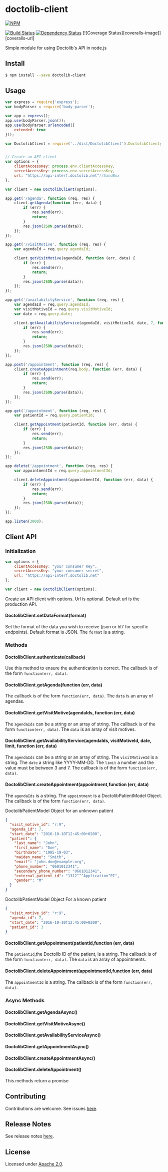# doctolib-client

[![NPM][npm-image]][npm-url]

[![Build Status][travis-image]][travis-url]
[![Dependency Status][daviddm-image]][daviddm-url]
[![Coverage Status][coveralls-image]][coveralls-url]

Simple module for using Doctolib's API in node.js

## Install

```sh
$ npm install --save doctolib-client
```


## Usage

```js
var express = require('express');
var bodyParser = require('body-parser');

var app = express();
app.use(bodyParser.json());
app.use(bodyParser.urlencoded({
    extended: true
}));

var DoctolibClient = require('../dist/DoctolibClient').DoctolibClient;


// Create an API client
var options = {
    clientAccessKey: process.env.clientAccessKey,
    secretAccessKey: process.env.secretAccessKey,
    url: "https://api-interf.doctolib.net"//SandBox
};

var client = new DoctolibClient(options);

app.get('/agenda', function (req, res) {
    client.getAgenda(function (err, data) {
        if (err) {
            res.send(err);
            return;
        }
        res.json(JSON.parse(data));
    });
});

app.get('/visitMotive', function (req, res) {
    var agendaId = req.query.agendaId;

    client.getVisitMotive(agendaId, function (err, data) {
        if (err) {
            res.send(err);
            return;
        }
        res.json(JSON.parse(data));
    });
});

app.get('/availabilityService', function (req, res) {
    var agendaId = req.query.agendaId;
    var visitMotiveId = req.query.visitMotiveId;
    var date = req.query.date;

    client.getAvailabilityService(agendaId, visitMotiveId, date, 7, function (err, data) {
        if (err) {
            res.send(err);
            return;
        }
        res.json(JSON.parse(data));
    });
});

app.post('/appointment', function (req, res) {
    client.createAppointment(req.body, function (err, data) {
        if (err) {
            res.send(err);
            return;
        }
        res.json(JSON.parse(data));
    });
});

app.get('/appointment', function (req, res) {
    var patientId = req.query.patientId;

    client.getAppointment(patientId, function (err, data) {
        if (err) {
            res.send(err);
            return;
        }
        res.json(JSON.parse(data));
    });
});

app.delete('/appointment', function (req, res) {
    var appointmentId = req.query.appointmentId;

    client.deleteAppointment(appointmentId, function (err, data) {
        if (err) {
            res.send(err);
            return;
        }
        res.json(JSON.parse(data));
    });
});

app.listen(3000);
```

## Client API

### Initialization
```js
var options = {
    clientAccessKey: "your consumer Key",
    secretAccessKey: "your consumer secret",
    url: "https://api-interf.doctolib.net"
};

var client = new DoctolibClient(options);
```
Create an API client with options. Url is optional. Default url is the production API.

#### DoctolibClient.setDataFormat(format)
Set the format of the data you wish to receive (json or hl7 for specific endpoints). Default format is JSON.
The `format` is a string.

### Methods

#### DoctolibClient.authenticate(callback)
Use this method to ensure the authentication is correct. 
The callback is of the form `function(err, data)`. 

#### DoctolibClient.getAgenda(function (err, data)
The callback is of the form `function(err, data)`. The `data` is an array of agendas. 

#### DoctolibClient.getVisitMotive(agendaIds, function (err, data)
The `agendaIds` can be a string or an array of string.
The callback is of the form `function(err, data)`. The `data` is an array of visit motives. 

#### DoctolibClient.getAvailabilityService(agendaIds, visitMotiveId, date, limit, function (err, data)
The `agendaIds` can be a string or an array of string.
The `visitMotiveId` is a string.
The `date` a string like YYYY-MM-DD.
The `limit` a number and the value must be between 3 and 7.
The callback is of the form `function(err, data)`. 

#### DoctolibClient.createAppointment(appointment,function (err, data)
The `agendaIds` is a string.
The `appointment` is a DoctolibPatientModel Object.
The callback is of the form `function(err, data)`.

DoctolibPatientModel Object for an unknown patient
```json
{
  "visit_motive_id": "r:9",
  "agenda_id": 7,
  "start_date": "2016-10-10T12:45:00+0200",
  "patient": {
    "last_name": "John",
    "first_name": "Doe",
    "birthdate": "1985-19-03",
    "maiden_name": "Smith",
    "email": "john.doe@example.org",
    "phone_number": "0601012341",
    "secondary_phone_number": "0601012341",
    "external_patient_id": "1312^^^Application^PI",
    "gender": "M"
  }
}
```

DoctolibPatientModel Object For a known patient
```json
{
  "visit_motive_id": "r:9",
  "agenda_id": 7,
  "start_date": "2016-10-10T12:45:00+0200",
  "patient_id": 3
}
```

#### DoctolibClient.getAppointment(patientId,function (err, data)
The `patientId`,the Doctolib ID of the patient, is a string.
The callback is of the form `function(err, data)`. The `data` is an array of appointments.

#### DoctolibClient.deleteAppointment(appointmentId,function (err, data)
The `appointmentId` is a string.
The callback is of the form `function(err, data)`.

### Async Methods
#### DoctolibClient.getAgendaAsync()
#### DoctolibClient.getVisitMotiveAsync()
#### DoctolibClient.getAvailabilityServiceAsync()
#### DoctolibClient.getAppointmentAsync()
#### DoctolibClient.createAppointmentAsync()
#### DoctolibClient.deleteAppointment()
This methods return a promise

## Contributing

Contributions are welcome. See issues [here](https://github.com/mpicciolli/doctolib-client/issues).

## Release Notes

See release notes [here](./RELEASENOTES.md).

## License

Licensed under [Apache 2.0](./LICENSE).


[npm-image]: https://nodei.co/npm/doctolib-client.png
[npm-url]: https://nodei.co/npm/doctolib-client/
[travis-image]: https://travis-ci.org/mpicciolli/doctolib-client.svg?branch=master
[travis-url]:https://travis-ci.org/mpicciolli/doctolib-client
[daviddm-image]: https://david-dm.org/mpicciolli/doctolib-client.svg
[daviddm-url]: https://david-dm.org/mpicciolli/doctolib-client